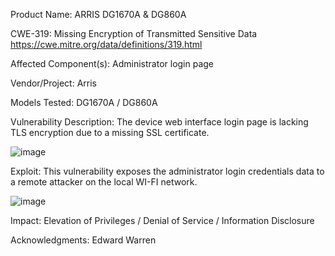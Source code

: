 Product Name: ARRIS DG1670A & DG860A

CWE-319: Missing Encryption of Transmitted Sensitive Data
https://cwe.mitre.org/data/definitions/319.html

Affected Component(s):
Administrator login page

Vendor/Project: Arris

Models Tested: DG1670A / DG860A

Vulnerability Description:
The device web interface login page is lacking TLS encryption due to a missing SSL certificate. 

![image](https://github.com/actuator/cve/assets/78701239/cfc900a8-2206-4b49-8c5f-c78b53769468)


Exploit: This vulnerability exposes the administrator login credentials data to a remote attacker on the local WI-FI network.



![image](https://github.com/actuator/cve/assets/78701239/691f9040-c9aa-469e-b4a4-5ca8ef4cdc4b)

Impact: Elevation of Privileges / Denial of Service / Information Disclosure

Acknowledgments: Edward Warren



